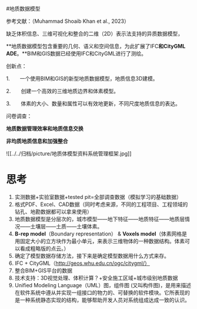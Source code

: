 #地质数据模型

参考文献：（Muhammad Shoaib Khan et al., 2023）

缺乏体积信息、三维可视化和整合的二维（2D）表示法支持的异质数据模型，

**地质数据模型包含重要的几何、语义和空间信息，为此扩展了IFC****和CityGML ADE****。**BIM和GIS数据已经使用IFC和CityGML进行了测绘。

创新点：

1.       一个使用BIM和GIS的新型地质数据模型，地质信息3D建模。

2.       创建一个高效的三维地质边界和体素模型。

3.       体素的大小、数量和属性可以有效地更新，不同尺度地质信息的表达。

问卷调查：

**地质数据管理效率和地质信息交换**

**非均质地质信息和加强整合**

![[../../归档/picture/地质体模型资料系统管理框架.jpg]]

# 思考

1. 实测数据+实验室数据+tested pit=全部调查数据（模拟学习的基础数据）
2. 格式PDF、Excel、CAD数据（同时考虑来源，不同的工程项目、工程领域的钻孔、地勘数据都可以拿来使用）
3. 地质数据模型是分层次的，城市模型——地下特征——地质特征——地质层情况——土壤层——土质——土壤体素。
4. **B-rep model**（Boundary representation） & **Voxels model**（体素网格是用固定大小的立方块作为最小单元，来表示三维物体的一种数据结构。体素可以看成粗略版的点云。）
5. 确定了模型数据存储方法，接下来是确定模型数据用什么方式来存。
6. IFC + CityGML（http://geos.whu.edu.cn/ogc/citygml/）
7. 整合BIM+GIS平台的数据
8. 技术支持：3D视觉处理、体积计算？+安全施工区域+城市级别地质数据
9. Unified Modeling Language（UML）图，组件图 (又叫构件图)，是用来描述在软件系统中遵从并实现一组接口的物力的、可替换的软件模块。它所表现的是一种系统静态实现的结构，能够帮助开发人员对系统组成达成一致的认识。